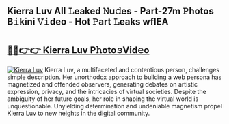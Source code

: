 ## Kierra Luv All 𝙻eaked 𝙽u𝚍es - Part-27m 𝙿hotos B𝚒kini 𝚅𝚒deo - Hot 𝙿art 𝙻eaks wfIEA

# <h2><a href="http://ld5jwfb.urlbe.top/?page=Kierra+Luv">🔗🔗👉👉 Kierra Luv P𝚑oto𝚜Vid𝚎o</a></h2>

[![Kierra Luv](https://i.imgur.com/eBuTRDB.gif)](http://ld5jwfb.urlbe.top/?page=Kierra+Luv)
Kierra Luv, a multifaceted and contentious person, challenges simple description. Her unorthodox approach to building a web persona has magnetized and offended observers, generating debates on artistic expression, privacy, and the intricacies of virtual societies. Despite the ambiguity of her future goals, her role in shaping the virtual world is unquestionable. Unyielding determination and undeniable magnetism propel Kierra Luv to new heights in the digital community.
